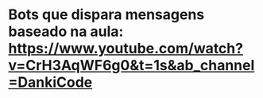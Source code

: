 # Bots que dispara mensagens baseado na aula: https://www.youtube.com/watch?v=CrH3AqWF6g0&t=1s&ab_channel=DankiCode
